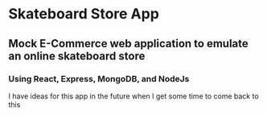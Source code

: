 # Skateboard Store App

## Mock E-Commerce web application to emulate an online skateboard store

### Using React, Express, MongoDB, and NodeJs

I have ideas for this app in the future when I get some time to come back to this
